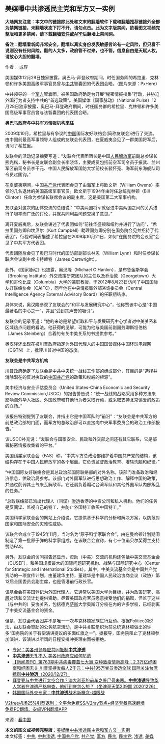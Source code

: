  <h2>美媒曝中共渗透民主党和军方又一实例</h2> <p class="notice"><b>大陆网友注意：本文中的链接除此处和文末的<a href="https://github.com/bannedbook/fanqiang" >翻墙</a>软件下载和<a href="https://github.com/killgcd/justmysocks/blob/master/README.md">翻墙推荐</a>链接外全部为禁网链接，未翻墙状态下打不开，请勿点击。此为文字版禁闻，欲看图文视频完整版和更多禁闻，请下载<a href="https://github.com/bannedbook/fanqiang">翻墙软件或APP</a>后翻墙上禁闻网。</p><p>备注：翻墙看新闻非常安全，翻墙以真实身份发表敏感言论有一定风险，但只看不说则没有任何风险，翻的人太多，政府管不过来，也不管。信息自由是天赋人权，请放心大胆的翻墙。</b></p>  <div class="entry"> <p>作者：  成容</p> <p id="conimg">美国媒体12月28日独家披露，奥巴马-拜登政府期间，时任国务卿的希拉里．克林顿和许多美国高级军事官员曾与<a href="https://www.bannedbook.org/bnews/tag/%e4%b8%ad%e5%85%b1/" class="st_tag internal_tag" rel="tag" title="标签 中共 下的日志">中共</a>智囊团的代表团会晤。（图片来源：PxHere）</p> <p>中共领导的一个<a href="https://www.bannedbook.org/bnews/tag/%E5%86%9B%E6%96%B9/" class="st_tag internal_tag" rel="tag" title="标签 军方 下的日志">军方</a>智囊团，被美国政府确定为开展“秘密情报搜集”行动，并胁迫外国行为者支持中共的“首选政策”。美国媒体《国家脉动》（National Pulse）12月28日独家披露，奥巴马-拜登政府期间，时任国务卿的希拉里．克林顿和许多美国高级军事官员曾与该智囊团的代表团会晤。</p> <p><strong>奥巴马政府与中共军方情报机构来往</strong></p> <p>2009年10月，希拉里与有争议的<span class='wp_keywordlink_affiliate'><a href="https://www.bannedbook.org/" title="中国" target="_blank">中国</a></span>国际友好联络会(简称友联会)进行了交流。由中国前最高军事领导人组成的友联会代表团，在夏威夷会见了一群美国将军后，访问了希拉里。</p> <p>友联会的活动记录摘要写道：“友联会代表团团长是中国<span class='wp_keywordlink'><a href="https://www.bannedbook.org/forum2/topic989.html" title="“文化大革命”中的人民解放军" target="_blank">人民解放军</a></span>前副总参谋长熊光楷，秘书长是友联会副会长李晓华，主要成员包括前空军司令员于振武、兰州军区前司令员李干元、中国人民解放军国防大学前校长裴怀亮、海军前东海舰队司令员赵国钧。”</p> <p>在夏威夷期间，中国<a href="https://www.bannedbook.org/bnews/tag/%e5%85%b1%e4%ba%a7%e5%85%9a/" class="st_tag internal_tag" rel="tag" title="标签 共产党 下的日志">共产党</a>代表团会见了由海军上将欧文斯（William Owens）率领的几名退休的美国高级军事官员。欧文斯于1994年由时任总统克林顿（Bill Clinton）任命为参谋长联席会议的副主席，这是美国第二大军事机构。</p>  <p>友联会对这次的团体交流的总结说：“中美两国将军就促进中美两国之间的关系进行了坦率而广泛的讨论，并就共同利益问题交换了意见。”</p> <p>离开夏威夷后，友联会讲述了代表团如何“前往华盛顿和纽约并进行了访问”，“希拉里国务卿和坎贝尔（Kurt Campbell）助理国务卿分别在国务院会见并招待了代表团”。行程时间表描述了希拉里在2009年10月21日，如何“在国务院的会议室”会见了中共军方代表团。</p> <p>代表团随后会见了奥巴马时代的国防部副部长林恩（William Lynn）和时任参谋长联席会议副主席卡特赖特（James Cartwright）。</p> <p>此外，《国家脉动》也披露，奥汉隆（Michael O&#8217;Hanlon），是布鲁金斯学会（Brooking Institute）外交政策研究团队的主任以及乔治敦（Georgetown）大学和哥伦比亚（Columbia）大学的兼职教授，于2012年8月23日访问了中国国际友好联络协会（CAIFC），同年他在中央情报局外部咨询委员会（Central Intelligence Agency External Advisory Board）的任职期结束。</p> <p>具体来说，奥汉隆参观了友联会的“和平与发展研究中心”，他称赞该中心是“中国最著名的中心之一”，并且“受到其声誉的吸引”。</p> <p>友联会的记录写道：“他的来访是希望听取和平与发展研究中心学者对中美关系和区域热点问题的看法。他获得的见解，可能为他与美国前副国务卿斯坦伯格（James Steinberg）合着的有关中美关系的书提供参考。”</p> <p>奥汉隆还出现在被川普政府指定为外国代理人的中国国营媒体中国环球电视网（CGTN）上，批评川普对中国的态度。</p>  <p><strong>友联会是中共军方机构</strong></p> <p>川普政府确定了友联会是中共中央统一战线工作部的组成部分，其目的是“选择并消除潜在的反对执政的<a href="https://www.bannedbook.org/bnews/tag/%e4%b8%ad%e5%9b%bd%e5%85%b1%e4%ba%a7%e5%85%9a/" class="st_tag internal_tag" rel="tag" title="标签 中国共产党 下的日志">中国共产党</a>的政策和权威的根源”。</p> <p>美中经济与安全评估委员会（United States-China Economic and Security Review Commission,USCC）的报告警告说：“统一战线的战略采用多种方法来影响海外华人社区、外国政府和其他行为者采取行动，或采取支持北京偏爱的政策的立场。”</p> <p>该报告特别提到了友联会，并指出它是中国军队的“前沿”：“友联会是中共军方的前总政治部的门面，而军方的总政治部可以直接向中央军事委员会的政治工作部报告。”</p> <p>该USCC补充说：“友联会与国家安全、民政和外交部之间还有其它联系，它是部署秘密情报收集者的平台。”</p> <p>美国<span class='wp_keywordlink'><a href="https://www.bannedbook.org/forum11/topic309.html" title="禁片：“科学”的棍子" target="_blank">科学</a></span>家联合会（FAS）称，“中共军方总政治部维护着中国共产党的结构，该结构存在于中国人民解放军的各个层面。它负责监督政治教育、灌输洗脑和纪律。”</p> <p>“中国国际友好联络会是其总政治部国际联络部的对外名称。该部门准备政治和经济信息，供政治局参考。该部门对外国军队进行思想政治工作、解释中国的政策，并通过削弱其士气来瓦解敌军。它还肩负着煽动台湾军队和其他外国军队内部叛乱的任务。”</p>  <p>“总政联络部已派出代理人（间谍）<a href="https://www.bannedbook.org/bnews/tag/%E6%B8%97%E9%80%8F/" class="st_tag internal_tag" rel="tag" title="标签 渗透 下的日志">渗透</a>香港的中资公司和私人机构。他们的任务是反间谍、监视自己的特工、并防止外国特工收买中国特工。”</p> <p>美国科学家联合会的网站上介绍说，它提供基于科学的分析和解决方案，以防范对国家和国际安全的灾难性威胁。</p> <p>该联合会成立于1945年11月，当时名为“原子科学家联合会”，由在曼哈顿计划期间制造了第一批原子弹的科学家组成，在该联合会宣称，有七十位诺贝尔奖得主支持赞助FAS。</p> <p>另外，友联会的访问报告还显示，资助（中美）交流的机构还包括中美交流基金会（CUSEF），和美国规模最大的国际问题研究机构、战略与国际研究中心（Center for Strategic and International Studies）。其中，中美交流基金会是中国共产党资助的一项宣传计划，由董建华主持，董建华是中国人民政治协商会议（政协）第12届全国委员会副主席，也是香港前行政长官。</p> <p>该基金会在美国登记为外国代理人，它通常以美国大学为目标，并为政策研究、<span class='wp_keywordlink_affiliate'><a href="https://www.bannedbook.org/bnews/ccpdope/" title="中共高层内幕" target="_blank">高层</a></span>对话和交流计划提供资助。尽管美国政府官员愿意接受他们的捐赠，但监于这些（与中共的）妥协关系，包括德克<span class='wp_keywordlink'><a href="https://www.bannedbook.org/forum5/topic42.html" title="萨斯、诚信与自救" target="_blank">萨斯</a></span>大学奥斯汀分校在内的许多学校，已经剥离了中美交流基金会的资金。</p> <p>但是，友联会代表团并不是唯一一次与克林顿家族进行互动。根据Politico的说法，由友联会赞助的公务航空活动，是中共关联组织为前总统克林顿做出的许多“国务院的关于有偿演讲提议的多面红旗之一”。据报导，国务院阻止了克林顿参加演讲，该演讲以所谓的日程安排冲突理由而被拒绝。</p> <ul class='op-related-articles' title='相关阅读'> <li><a href='https://www.bannedbook.org/bnews/comments/20201229/1456789.html' target='_blank'>专家：美各州领导应共同抵制<b>中共渗透</b></a></li> <li><a href='https://www.bannedbook.org/bnews/cbnews/20201227/1456089.html' target='_blank'><b>中共渗透</b>无孔不入 美各州政府应如何防范</a></li> <li><a href='https://www.bannedbook.org/bnews/bannedvideo/20201227/1455791.html' target='_blank'>【新闻周刊】第763期中共病毒覆蓋七大洲 变种致疫情新高峰；2.3万亿纾困案和纾困无关 川普坚持发每人2千元；中共195万党员渗透全球 国际关注台湾抵御<b>中共渗透</b>（2020/12/27）</a></li> <li><a href='https://www.bannedbook.org/bnews/bannedvideo/20201226/1455414.html' target='_blank'>拜登要与中共进行太空合作？澳大利亚的前车之鉴尸骨未寒。<b>中共渗透</b>导致华人学者在澳遭严格审查，他们到底怎么想？（坐澳观天第239期 20201226）</a></li> <li><a href='https://www.bannedbook.org/bnews/bannedvideo/20201226/1455371.html' target='_blank'>韩国国际外交专家：<b>中共渗透</b>战术新概念-超限战</a></li> </ul> <p class="texttj"> <a href="https://www.bannedbook.org/forum23/topic22702.html" target="_blank">V2free机场25%引荐返利：全平台免费SS/V2ray节点+经济套餐高速翻墙</a><br/> <a href="https://github.com/bannedbook/fanqiang/wiki/%E7%A6%81%E9%97%BB%E7%BD%91%E5%AE%89%E5%8D%93%E7%BF%BB%E5%A2%99%E6%96%B0%E9%97%BBAPP" target="_blank">免费PC翻墙、安卓VPN翻墙APP</a></p><p> 来源：<span class='wp_keywordlink_affiliate'><a href="https://www.secretchina.com/" title="看中国" target="_blank">看中国</a></span> </p> <a name='sharetosocial'></a>       <div><b>本文的图文或视频完整版</b>：<a href='https://www.bannedbook.org/bnews/cbnews/20201230/1457523.html'>美媒曝中共渗透民主党和军方又一实例</a></div>  </div><!--END ENTRY--> <div class="postfooter"> <div>本文标签：<a href="https://www.bannedbook.org/bnews/tag/%e4%b8%ad%e5%85%b1/" rel="tag">中共</a>, <a href="https://www.bannedbook.org/bnews/tag/%E4%B8%AD%E5%85%B1%E6%B8%97%E9%80%8F/" rel="tag">中共渗透</a>, <a href="https://www.bannedbook.org/bnews/tag/%e4%b8%ad%e5%9b%bd%e5%85%b1%e4%ba%a7%e5%85%9a/" rel="tag">中国共产党</a>, <a href="https://www.bannedbook.org/bnews/tag/%e5%85%b1%e4%ba%a7%e5%85%9a/" rel="tag">共产党</a>, <a href="https://www.bannedbook.org/bnews/tag/%E5%86%9B%E6%96%B9/" rel="tag">军方</a>, <a href="https://www.bannedbook.org/bnews/tag/%e6%b0%91%e4%b8%bb/" rel="tag">民主</a>, <a href="https://www.bannedbook.org/bnews/tag/%e6%b0%91%e4%b8%bb%e5%85%9a/" rel="tag">民主党</a>, <a href="https://www.bannedbook.org/bnews/tag/%E6%B8%97%E9%80%8F/" rel="tag">渗透</a>, <a href="https://www.bannedbook.org/bnews/tag/%e7%be%8e%e5%aa%92/" rel="tag">美媒</a></div>  </div><!--END POSTFOOTER--> 
